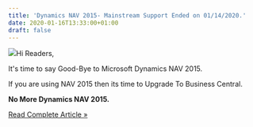 ```yaml
---
title: 'Dynamics NAV 2015- Mainstream Support Ended on 01/14/2020.'
date: 2020-01-16T13:33:00+01:00
draft: false
---
```


[![](https://1.bp.blogspot.com/-Nq8160Aj3Eo/WgiP5kYwL8I/AAAAAAAAJrY/P4_QJ5ynegAjWeoMUCzgFbLCWJ0pIJ3qQCPcBGAYYCw/s200/Time%2BTo%2BRetire.jpg)](https://1.bp.blogspot.com/-Nq8160Aj3Eo/WgiP5kYwL8I/AAAAAAAAJrY/P4_QJ5ynegAjWeoMUCzgFbLCWJ0pIJ3qQCPcBGAYYCw/s1600/Time%2BTo%2BRetire.jpg)Hi Readers,  
  
It's time to say Good-Bye to Microsoft Dynamics NAV 2015.  
  
If you are using NAV 2015 then its time to Upgrade To Business Central.  
  
**No More Dynamics NAV 2015.**  
  

[Read Complete Article »](https://saurav-nav.blogspot.com/2020/01/dynamics-nav-2015-mainstream-support.html#more)